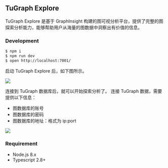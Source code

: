 ## TuGraph Explore

TuGraph Explore 是基于 GraphInsight 构建的图可视分析平台，提供了完整的图探索分析能力，能够帮助用户从海量的图数据中洞察出有价值的信息。

### Development

```bash
$ npm i
$ npm run dev
$ open http://localhost:7001/
```

启动 TuGraph Explore 后，如下图所示。

<img src='https://mdn.alipayobjects.com/mdn/huamei_2dxjn8/afts/img/A*WyQySqm_WeIAAAAAAAAAAAAADrR-AQ' />

连接到 TuGraph 数据库后，就可以开始探索分析了。
连接 TuGraph 数据，需要提供以下信息：

- 图数据库的账号
- 图数据库的密码
- 图数据库的地址：格式为 ip:port

<img src='https://mdn.alipayobjects.com/mdn/huamei_2dxjn8/afts/img/A*O7HCQbdJhVgAAAAAAAAAAAAADrR-AQ' />

### Requirement

- Node.js 8.x
- Typescript 2.8+

